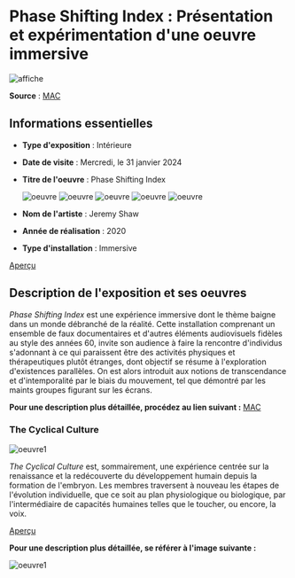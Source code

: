 # Phase Shifting Index : Présentation et expérimentation d'une oeuvre immersive

![affiche](medias/affiche_expo.PNG)

**Source** : [MAC](https://macm.org/expositions/jeremy-shaw/)

## Informations essentielles

- **Type d'exposition** : Intérieure
- **Date de visite** : Mercredi, le 31 janvier 2024
- **Titre de l'oeuvre** : Phase Shifting Index        
 
  ![oeuvre](medias/ensemble_des_ecrans_colores_01.jpeg)
  ![oeuvre](medias/ensemble_des_ecrans_colores_02.jpeg)
  ![oeuvre](medias/ensemble_des_ecrans_colores_03.jpeg)
  ![oeuvre](medias/ensemble_des_ecrans_statiques_01.jpeg)
  ![oeuvre](medias/ensemble_des_ecrans_statiques_02.jpeg)
  
- **Nom de l'artiste** : Jeremy Shaw
- **Année de réalisation** : 2020
- **Type d'installation** : Immersive

[Aperçu](https://cmontmorency365-my.sharepoint.com/:v:/g/personal/2148323_cmontmorency_qc_ca/EQRJt1A14_tMowewXKqTqBEBXy-zxODl4y6-sZ1QTPBh0g?e=kGdmmw&nav=eyJyZWZlcnJhbEluZm8iOnsicmVmZXJyYWxBcHAiOiJTdHJlYW1XZWJBcHAiLCJyZWZlcnJhbFZpZXciOiJTaGFyZURpYWxvZy1MaW5rIiwicmVmZXJyYWxBcHBQbGF0Zm9ybSI6IldlYiIsInJlZmVycmFsTW9kZSI6InZpZXcifX0%3D)

## Description de l'exposition et ses oeuvres

*Phase Shifting Index* est une expérience immersive dont le thème baigne dans un monde débranché de la réalité. Cette installation comprenant un ensemble de faux documentaires et d'autres éléments audiovisuels fidèles au style des années 60, invite son audience à faire la rencontre d'individus s'adonnant à ce qui paraissent être des activités physiques et thérapeutiques plutôt étranges, dont objectif se résume à l'exploration d'existences parallèles. On est alors introduit aux notions de transcendance et d'intemporalité par le biais du mouvement, tel que démontré par les maints groupes figurant sur les écrans. 

**Pour une description plus détaillée, procédez au lien suivant :** [MAC](https://macm.org/expositions/jeremy-shaw/)

### The Cyclical Culture

![oeuvre1](medias/cyclical_culture.png)

*The Cyclical Culture* est, sommairement, une expérience centrée sur la renaissance et la redécouverte du développement humain depuis la formation de l'embryon. Les membres traversent à nouveau les étapes de l'évolution individuelle, que ce soit au plan physiologique ou biologique, par l'intermédiaire de capacités humaines telles que le toucher, ou encore, la voix.

[Aperçu](https://cmontmorency365-my.sharepoint.com/:v:/g/personal/2148323_cmontmorency_qc_ca/EYYVf9ZbV5JIkx_mEViwcH0B2EalLrEUr0GUJ4UabhTIng?nav=eyJyZWZlcnJhbEluZm8iOnsicmVmZXJyYWxBcHAiOiJTdHJlYW1XZWJBcHAiLCJyZWZlcnJhbFZpZXciOiJTaGFyZURpYWxvZy1MaW5rIiwicmVmZXJyYWxBcHBQbGF0Zm9ybSI6IldlYiIsInJlZmVycmFsTW9kZSI6InZpZXcifX0%3D&e=rb04hx)

**Pour une description plus détaillée, se référer à l'image suivante :**

![oeuvre1](medias/cyclical_culture_description.jpeg)





